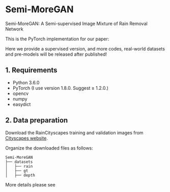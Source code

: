 # Semi-MoreGAN
Semi-MoreGAN: A Semi-supervised Image Mixture of Rain Removal Network

This is the PyTorch implementation for our paper:

Here we provide a supervised version, and more codes, real-world datasets and pre-models will be released after published!

## 1. Requirements

- Python 3.6.0
- PyTorch (I use version 1.8.0. Suggest ≥ 1.2.0.)
- opencv
- numpy
- easydict

## 2. Data preparation
Download the RainCityscapes training and validation images from [Cityscapes website](https://www.cityscapes-dataset.com/downloads/).

Organize the downloaded files as follows:
```
Semi-MoreGAN
├── datasets
│   ├── rain
│   ├── gt
│   ├── depth
```
More details please see
